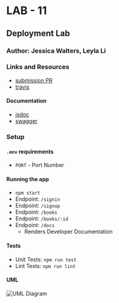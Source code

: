 # LAB - 11

## Deployment Lab

### Author: Jessica Walters, Leyla Li

### Links and Resources
* [submission PR](https://github.com/401-advanced-javascript-leyla/lab-11/pulls)
* [travis](https://www.travis-ci.com/401-advanced-javascript-leyla/lab-11/builds/124667808)

#### Documentation
* [jsdoc](https://localhost:3000/docs/)
* [swagger](http://localhost:3333/api-docs)

### Setup
#### `.env` requirements
* `PORT` - Port Number

#### Running the app
* `npm start`
* Endpoint: `/signin`
* Endpoint: `/signup`
* Endpoint: `/books`
* Endpoint: `/books/:id`
* Endpoint: `/docs`
  * Renders Developer Documentation
  
#### Tests
* Unit Tests: `npm run test`
* Lint Tests: `npm run lint`

#### UML

![UML Diagram]('./assests/lab-11-UML.JPG')